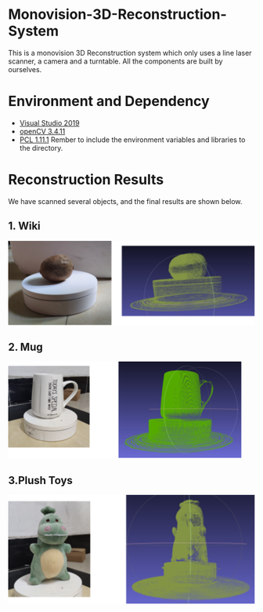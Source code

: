 # Monovision-3D-Reconstruction-System
This is a monovision 3D Reconstruction system which only uses a line laser scanner, a camera and a turntable. All the components are built by ourselves.

# Environment and Dependency
- [Visual Studio 2019](https://visualstudio.microsoft.com/de/downloads/)
- [openCV 3.4.11](https://opencv.org/releases/)
- [PCL 1.11.1](https://github.com/PointCloudLibrary/pcl/releases)
Rember to include the environment variables and libraries to the directory.

# Reconstruction Results
We have scanned several objects, and the final results are shown below.
## 1. Wiki

![image-20210913232247601](result/result.assets/image-20210913232247601.png)

## 2. Mug

![image-20210913233828202](result/result.assets/image-20210913233828202.png)

## 3.Plush Toys

![image-20210913233500849](result/result.assets/image-20210913233500849.png)
